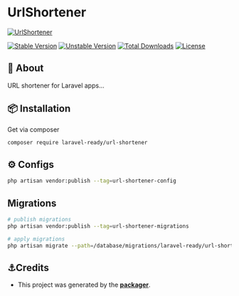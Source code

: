 # UrlShortener

[![UrlShortener](https://preview.dragon-code.pro/LaravelReady/url-shortener.svg?brand=laravel)](https://github.com/laravel-ready/url-shortener)

[![Stable Version][badge_stable]][link_packagist]
[![Unstable Version][badge_unstable]][link_packagist]
[![Total Downloads][badge_downloads]][link_packagist]
[![License][badge_license]][link_license]

## 📂 About
URL shortener for Laravel apps...

## 📦 Installation

Get via composer

```bash
composer require laravel-ready/url-shortener
```

## ⚙️ Configs

```bash
php artisan vendor:publish --tag=url-shortener-config
```
## Migrations

```bash
# publish migrations
php artisan vendor:publish --tag=url-shortener-migrations

# apply migrations
php artisan migrate --path=/database/migrations/laravel-ready/url-shortener
```

## ⚓Credits

- This project was generated by the **[packager](https://github.com/laravel-ready/packager)**.

[badge_downloads]: https://img.shields.io/packagist/dt/laravel-ready/url-shortener.svg?style=flat-square

[badge_license]: https://img.shields.io/packagist/l/laravel-ready/url-shortener.svg?style=flat-square

[badge_stable]: https://img.shields.io/github/v/release/laravel-ready/url-shortener?label=stable&style=flat-square

[badge_unstable]: https://img.shields.io/badge/unstable-dev--main-orange?style=flat-square

[link_license]: LICENSE

[link_packagist]: https://packagist.org/packages/laravel-ready/url-shortener
